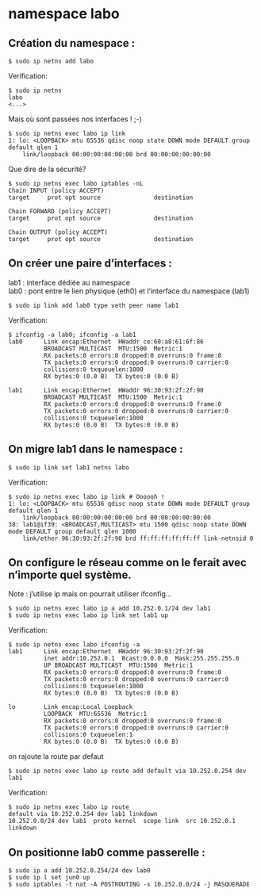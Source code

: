 # namespace labo

## Création du namespace :
```
$ sudo ip netns add labo
```
Verification:
```
$ sudo ip netns
labo
<...>
```

Mais où sont passées nos interfaces ! ;-)
```
$ sudo ip netns exec labo ip link
1: lo: <LOOPBACK> mtu 65536 qdisc noop state DOWN mode DEFAULT group default qlen 1
    link/loopback 00:00:00:00:00:00 brd 00:00:00:00:00:00
```
Que dire de la sécurité?
```
$ sudo ip netns exec labo iptables -nL
Chain INPUT (policy ACCEPT)
target     prot opt source               destination         

Chain FORWARD (policy ACCEPT)
target     prot opt source               destination         

Chain OUTPUT (policy ACCEPT)
target     prot opt source               destination   
```

## On créer une paire d’interfaces :

lab1 : interface dédiée au namespace  
lab0 : pont entre le lien physique (eth0) et l’interface du namespace (lab1)

```
$ sudo ip link add lab0 type veth peer name lab1
```
Verification:
```
$ ifconfig -a lab0; ifconfig -a lab1
lab0      Link encap:Ethernet  HWaddr ce:60:a8:61:6f:86  
          BROADCAST MULTICAST  MTU:1500  Metric:1
          RX packets:0 errors:0 dropped:0 overruns:0 frame:0
          TX packets:0 errors:0 dropped:0 overruns:0 carrier:0
          collisions:0 txqueuelen:1000 
          RX bytes:0 (0.0 B)  TX bytes:0 (0.0 B)

lab1      Link encap:Ethernet  HWaddr 96:30:93:2f:2f:90  
          BROADCAST MULTICAST  MTU:1500  Metric:1
          RX packets:0 errors:0 dropped:0 overruns:0 frame:0
          TX packets:0 errors:0 dropped:0 overruns:0 carrier:0
          collisions:0 txqueuelen:1000 
          RX bytes:0 (0.0 B)  TX bytes:0 (0.0 B)
```

## On migre lab1 dans le namespace :

```
$ sudo ip link set lab1 netns labo
```
Verification:
```
$ sudo ip netns exec labo ip link # Oooooh !
1: lo: <LOOPBACK> mtu 65536 qdisc noop state DOWN mode DEFAULT group default qlen 1
    link/loopback 00:00:00:00:00:00 brd 00:00:00:00:00:00
38: lab1@if39: <BROADCAST,MULTICAST> mtu 1500 qdisc noop state DOWN mode DEFAULT group default qlen 1000
    link/ether 96:30:93:2f:2f:90 brd ff:ff:ff:ff:ff:ff link-netnsid 0
```

## On configure le réseau comme on le ferait avec n’importe quel système.  
Note : j’utilise ip mais on pourrait utiliser ifconfig…

```
$ sudo ip netns exec labo ip a add 10.252.0.1/24 dev lab1
$ sudo ip netns exec labo ip link set lab1 up
```
Verification:
```
$ sudo ip netns exec labo ifconfig -a
lab1      Link encap:Ethernet  HWaddr 96:30:93:2f:2f:90  
          inet addr:10.252.0.1  Bcast:0.0.0.0  Mask:255.255.255.0
          UP BROADCAST MULTICAST  MTU:1500  Metric:1
          RX packets:0 errors:0 dropped:0 overruns:0 frame:0
          TX packets:0 errors:0 dropped:0 overruns:0 carrier:0
          collisions:0 txqueuelen:1000 
          RX bytes:0 (0.0 B)  TX bytes:0 (0.0 B)

lo        Link encap:Local Loopback  
          LOOPBACK  MTU:65536  Metric:1
          RX packets:0 errors:0 dropped:0 overruns:0 frame:0
          TX packets:0 errors:0 dropped:0 overruns:0 carrier:0
          collisions:0 txqueuelen:1 
          RX bytes:0 (0.0 B)  TX bytes:0 (0.0 B)
```
on rajoute la route par defaut
```
$ sudo ip netns exec labo ip route add default via 10.252.0.254 dev lab1
```
Verification:
```
$ sudo ip netns exec labo ip route 
default via 10.252.0.254 dev lab1 linkdown 
10.252.0.0/24 dev lab1  proto kernel  scope link  src 10.252.0.1 linkdown 
```

## On positionne lab0 comme passerelle :

```
$ sudo ip a add 10.252.0.254/24 dev lab0
$ sudo ip l set jun0 up
$ sudo iptables -t nat -A POSTROUTING -s 10.252.0.0/24 -j MASQUERADE
```
